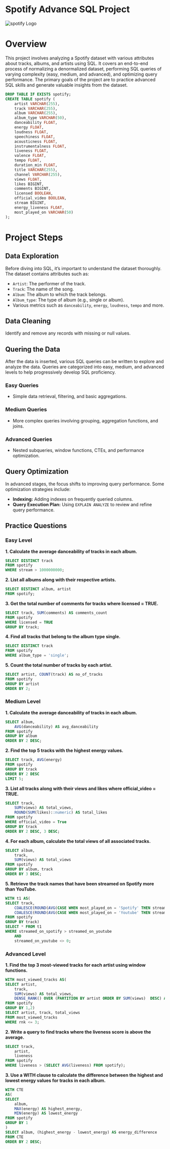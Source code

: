 # Spotify Advance SQL Project
![spotify Logo](https://github.com/neha0697/Spotify-Data-Analysis/blob/main/spotify_logo.jpg)

# Overview
This project involves analyzing a Spotify dataset with various attributes about tracks, albums, and artists using SQL. It covers an end-to-end process of normalizing a denormalized dataset, performing SQL queries of varying complexity (easy, medium, and advanced), and optimizing query performance. The primary goals of the project are to practice advanced SQL skills and generate valuable insights from the dataset.

```sql
DROP TABLE IF EXISTS spotify;
CREATE TABLE spotify (
    artist VARCHAR(255),
    track VARCHAR(255),
    album VARCHAR(255),
    album_type VARCHAR(50),
    danceability FLOAT,
    energy FLOAT,
    loudness FLOAT,
    speechiness FLOAT,
    acousticness FLOAT,
    instrumentalness FLOAT,
    liveness FLOAT,
    valence FLOAT,
    tempo FLOAT,
    duration_min FLOAT,
    title VARCHAR(255),
    channel VARCHAR(255),
    views FLOAT,
    likes BIGINT,
    comments BIGINT,
    licensed BOOLEAN,
    official_video BOOLEAN,
    stream BIGINT,
    energy_liveness FLOAT,
    most_played_on VARCHAR(50)
);
```

# Project Steps

##  Data Exploration
Before diving into SQL, it’s important to understand the dataset thoroughly. The dataset contains attributes such as:
* `Artist`: The performer of the track.
* `Track`: The name of the song.
* `Album`: The album to which the track belongs.
* `Album_type`: The type of album (e.g., single or album).
* Various metrics such as `danceability`, `energy`, `loudness`, `tempo` and more.

##  Data Cleaning
Identify and remove any records with missing or null values.

## Quering the Data
After the data is inserted, various SQL queries can be written to explore and analyze the data. Queries are categorized into easy, medium, and advanced levels to help progressively develop SQL proficiency.

### Easy Queries
* Simple data retrieval, filtering, and basic aggregations.

### Medium Queries
* More complex queries involving grouping, aggregation functions, and joins.

### Advanced Queries
* Nested subqueries, window functions, CTEs, and performance optimization.

## Query Optimization
In advanced stages, the focus shifts to improving query performance. Some optimization strategies include:
* **Indexing:** Adding indexes on frequently queried columns.
* **Query Execution Plan:** Using `EXPLAIN ANALYZE` to review and refine query performance.

## Practice Questions

### Easy Level
**1. Calculate the average danceability of tracks in each album.**
```sql
SELECT DISTINCT track
FROM spotify
WHERE stream > 1000000000;
```

**2. List all albums along with their respective artists.**
```sql
SELECT DISTINCT album, artist
FROM spotify;
```

**3. Get the total number of comments for tracks where licensed = TRUE.**
```sql
SELECT track, SUM(comments) AS comments_count
FROM spotify
WHERE licensed = TRUE 	
GROUP BY track;
```

**4. Find all tracks that belong to the album type single.**
```sql
SELECT DISTINCT track
FROM spotify
WHERE album_type = 'single';
```

**5. Count the total number of tracks by each artist.**
```sql
SELECT artist, COUNT(track) AS no_of_tracks
FROM spotify
GROUP BY artist
ORDER BY 2;
```

### Medium Level

**1. Calculate the average danceability of tracks in each album.**
```sql
SELECT album, 
	AVG(danceability) AS avg_danceability
FROM spotify
GROUP BY album
ORDER BY 2 DESC;
```

**2. Find the top 5 tracks with the highest energy values.**
```sql
SELECT track, AVG(energy)
FROM spotify
GROUP BY track
ORDER BY 2 DESC
LIMIT 5;
```

**3. List all tracks along with their views and likes where official_video = TRUE.**
```sql
SELECT track,
	SUM(views) AS total_views,
	ROUND(SUM(likes)::numeric) AS total_likes
FROM spotify
WHERE official_video = True
GROUP BY track
ORDER BY 2 DESC, 3 DESC;
```

**4. For each album, calculate the total views of all associated tracks.**
```sql
SELECT album,
	track,
	SUM(views) AS total_views
FROM spotify
GROUP BY album, track
ORDER BY 3 DESC;
```

**5. Retrieve the track names that have been streamed on Spotify more than YouTube.**
```sql
WITH t1 AS(
SELECT track,
	COALESCE(ROUND(AVG(CASE WHEN most_played_on = 'Spotify' THEN stream END)),0) AS streamed_on_spotify,
	COALESCE(ROUND(AVG(CASE WHEN most_played_on = 'Youtube' THEN stream END)),0) AS streamed_on_youtube	
FROM spotify
GROUP BY track)
SELECT * FROM t1
WHERE streamed_on_spotify > streamed_on_youtube
	AND
	streamed_on_youtube <> 0;
```

### Advanced Level

**1. Find the top 3 most-viewed tracks for each artist using window functions.**
```sql
WITH most_viewed_tracks AS(
SELECT artist, 
	track, 
	SUM(views) AS total_views,
	DENSE_RANK() OVER (PARTITION BY artist ORDER BY SUM(views)  DESC) AS rnk
FROM spotify
GROUP BY 1,2)
SELECT artist, track, total_views
FROM most_viewed_tracks
WHERE rnk <= 3;
```
**2. Write a query to find tracks where the liveness score is above the average.**
```sql
SELECT track,
	artist,
	liveness
FROM spotify
WHERE liveness > (SELECT AVG(liveness) FROM spotify);
```

**3. Use a WITH clause to calculate the difference between the highest and lowest energy values for tracks in each album.**
```sql
WITH CTE 
AS(
SELECT
	album,
	MAX(energy) AS highest_energy,
	MIN(energy) AS lowest_energy
FROM spotify
GROUP BY 1
)
SELECT album, (highest_energy - lowest_energy) AS energy_difference
FROM CTE
ORDER BY 2 DESC;
```






